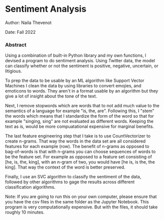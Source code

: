 # Sentiment Analysis 

Author: Naila Thevenot

Date: Fall 2022

### Abstract

Using a combination of built-in Python library and my own functions, I devised a program to do sentiment analysis. Using Twitter data, the model can classify whether or not the sentiment is positive, negative, uncertain, or litigious. 

To prep the data to be usable by an ML algorithm like Support Vector Machines I clean the data by using libraries to convert emojies, and emoticons to words. They aren't in a format usable by an algorithm but they give a lot of insight about the tone of the text. 

Next, I remove stopwords which are words that to not add much value to the semantics of a language for example "is, the, are". Following this, I "stem" the words which means that I standardize the form of the word so that for example "singing, sing" are not evaluated as different words. Keeping the text as is, would be more compuatational expensive for marginal benefits. 

The last feature engineering step that I take is to use CountVectorizer to create n-grams. That way the words in the data set are all considered features for each example (row). The benefit of n-grams as opposed to bag-of-words is that with n-grams you can choose sequences of words to be the feature set. For example as opposed to a feature set consisting of [he, is, the, king], with an n-gram of two, you would have [he is, is the, the king]. That way the context of the word is better preserved. 

Finally, I use an SVC algorithm to classify the sentiment of the data, followed by other algorithms to gage the results across different classification algorithms. 

Note: If you are going to run this on your own computer, please ensure that you have the csv files in the same folder as the Jupyter Notebook. This program is very computationally expensive. But with the files, it should take roughly 10 minutes. 

